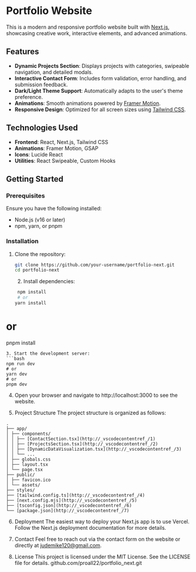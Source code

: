 # Portfolio Website

This is a modern and responsive portfolio website built with [Next.js](https://nextjs.org), showcasing creative work, interactive elements, and advanced animations.

## Features

- **Dynamic Projects Section**: Displays projects with categories, swipeable navigation, and detailed modals.
- **Interactive Contact Form**: Includes form validation, error handling, and submission feedback.
- **Dark/Light Theme Support**: Automatically adapts to the user's theme preference.
- **Animations**: Smooth animations powered by [Framer Motion](https://www.framer.com/motion/).
- **Responsive Design**: Optimized for all screen sizes using [Tailwind CSS](https://tailwindcss.com).

## Technologies Used

- **Frontend**: React, Next.js, Tailwind CSS
- **Animations**: Framer Motion, GSAP
- **Icons**: Lucide React
- **Utilities**: React Swipeable, Custom Hooks

## Getting Started

### Prerequisites

Ensure you have the following installed:

- Node.js (v16 or later)
- npm, yarn, or pnpm

### Installation

1. Clone the repository:

   ```bash
   git clone https://github.com/your-username/portfolio-next.git
   cd portfolio-next
   ```

   2. Install dependencies:

   ```bash
    npm install
    # or
   yarn install
   ```

# or

pnpm install

````
3. Start the development server:
```bash
npm run dev
# or
yarn dev
# or
pnpm dev
````

4. Open your browser and navigate to http://localhost:3000 to see the website.

5. Project Structure
   The project structure is organized as follows:

```plaintext
.
├── app/
│ ├── components/
│ │ ├── [ContactSection.tsx](http://_vscodecontentref_/1)
│ │ ├── [ProjectsSection.tsx](http://_vscodecontentref_/2)
│ │ ├── [DynamicDataVisualization.tsx](http://_vscodecontentref_/3)
│ │ └── ...
│ ├── globals.css
│ ├── layout.tsx
│ └── page.tsx
├── public/
│ ├── favicon.ico
│ └── assets/
├── styles/
├── [tailwind.config.ts](http://_vscodecontentref_/4)
├── [next.config.mjs](http://_vscodecontentref_/5)
├── [tsconfig.json](http://_vscodecontentref_/6)
└── [package.json](http://_vscodecontentref_/7)
```

6. Deployment
   The easiest way to deploy your Next.js app is to use Vercel. Follow the Next.js deployment documentation for more details.

7. Contact
   Feel free to reach out via the contact form on the website or directly at [judemike120@gmail.com](mailto:judemike120@gmail.com).

8. License
   This project is licensed under the MIT License. See the LICENSE file for details.
   github.com/proall22/portfolio_next.git
